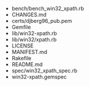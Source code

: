 * bench/bench_win32_xpath.rb
* CHANGES.md
* certs/djberg96_pub.pem
* Gemfile
* lib/win32-xpath.rb
* lib/win32/xpath.rb
* LICENSE
* MANIFEST.md
* Rakefile
* README.md
* spec/win32_xpath_spec.rb
* win32-xpath.gemspec
